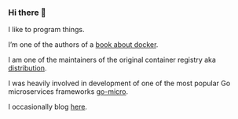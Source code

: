 ### Hi there 👋

I like to program things.

I’m one of the authors of a [book about docker](https://www.amazon.com/Docker-Production-Trenches-Joe-Johnston-ebook/dp/B0141W6KYC).

I am one of the maintainers of the original container registry aka [distribution](https://github.com/distribution/distribution).

I was heavily involved in development of one of the most popular Go microservices frameworks [go-micro](https://github.com/go-micro/go-micro).

I occasionally blog [here](https://cybernetist.com/).
